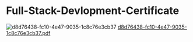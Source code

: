 # Full-Stack-Devlopment-Certificate

![d8d76438-fc10-4e47-9035-1c8c76e3cb37](https://github.com/NILESHSINGH234/Full-Stack-Devlopment-Certificate/assets/131458541/afcc51b0-e14b-4b40-a289-b9e1157794ce)
[d8d76438-fc10-4e47-9035-1c8c76e3cb37.pdf](https://github.com/NILESHSINGH234/Full-Stack-Devlopment-Certificate/files/11940973/d8d76438-fc10-4e47-9035-1c8c76e3cb37.pdf)
